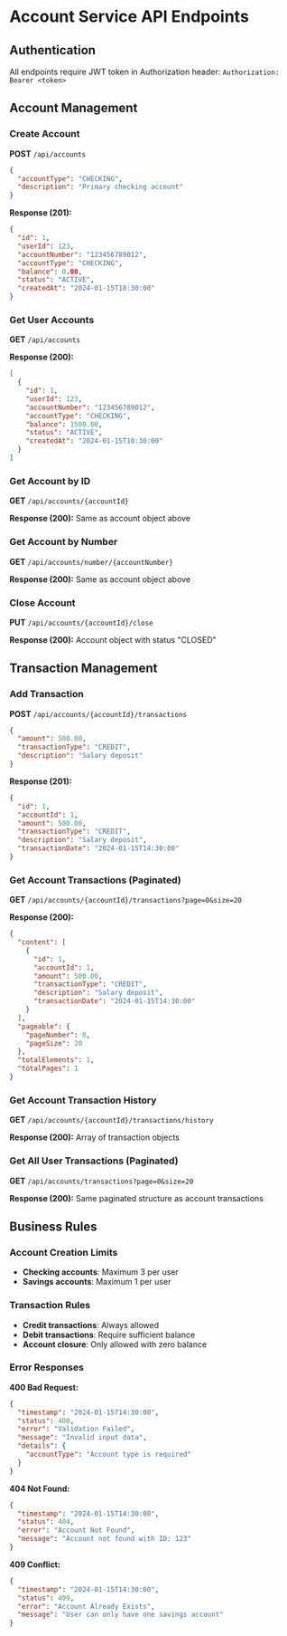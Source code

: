 # Account Service API Endpoints

## Authentication
All endpoints require JWT token in Authorization header: `Authorization: Bearer <token>`

## Account Management

### Create Account
**POST** `/api/accounts`
```json
{
  "accountType": "CHECKING",
  "description": "Primary checking account"
}
```

**Response (201):**
```json
{
  "id": 1,
  "userId": 123,
  "accountNumber": "123456789012",
  "accountType": "CHECKING",
  "balance": 0.00,
  "status": "ACTIVE",
  "createdAt": "2024-01-15T10:30:00"
}
```

### Get User Accounts
**GET** `/api/accounts`

**Response (200):**
```json
[
  {
    "id": 1,
    "userId": 123,
    "accountNumber": "123456789012",
    "accountType": "CHECKING",
    "balance": 1500.00,
    "status": "ACTIVE",
    "createdAt": "2024-01-15T10:30:00"
  }
]
```

### Get Account by ID
**GET** `/api/accounts/{accountId}`

**Response (200):** Same as account object above

### Get Account by Number
**GET** `/api/accounts/number/{accountNumber}`

**Response (200):** Same as account object above

### Close Account
**PUT** `/api/accounts/{accountId}/close`

**Response (200):** Account object with status "CLOSED"

## Transaction Management

### Add Transaction
**POST** `/api/accounts/{accountId}/transactions`
```json
{
  "amount": 500.00,
  "transactionType": "CREDIT",
  "description": "Salary deposit"
}
```

**Response (201):**
```json
{
  "id": 1,
  "accountId": 1,
  "amount": 500.00,
  "transactionType": "CREDIT",
  "description": "Salary deposit",
  "transactionDate": "2024-01-15T14:30:00"
}
```

### Get Account Transactions (Paginated)
**GET** `/api/accounts/{accountId}/transactions?page=0&size=20`

**Response (200):**
```json
{
  "content": [
    {
      "id": 1,
      "accountId": 1,
      "amount": 500.00,
      "transactionType": "CREDIT",
      "description": "Salary deposit",
      "transactionDate": "2024-01-15T14:30:00"
    }
  ],
  "pageable": {
    "pageNumber": 0,
    "pageSize": 20
  },
  "totalElements": 1,
  "totalPages": 1
}
```

### Get Account Transaction History
**GET** `/api/accounts/{accountId}/transactions/history`

**Response (200):** Array of transaction objects

### Get All User Transactions (Paginated)
**GET** `/api/accounts/transactions?page=0&size=20`

**Response (200):** Same paginated structure as account transactions

## Business Rules

### Account Creation Limits
- **Checking accounts**: Maximum 3 per user
- **Savings accounts**: Maximum 1 per user

### Transaction Rules
- **Credit transactions**: Always allowed
- **Debit transactions**: Require sufficient balance
- **Account closure**: Only allowed with zero balance

### Error Responses

**400 Bad Request:**
```json
{
  "timestamp": "2024-01-15T14:30:00",
  "status": 400,
  "error": "Validation Failed",
  "message": "Invalid input data",
  "details": {
    "accountType": "Account type is required"
  }
}
```

**404 Not Found:**
```json
{
  "timestamp": "2024-01-15T14:30:00",
  "status": 404,
  "error": "Account Not Found",
  "message": "Account not found with ID: 123"
}
```

**409 Conflict:**
```json
{
  "timestamp": "2024-01-15T14:30:00",
  "status": 409,
  "error": "Account Already Exists",
  "message": "User can only have one savings account"
}
```